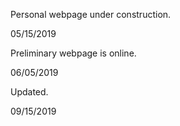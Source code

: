 Personal webpage under construction.

05/15/2019



Preliminary webpage is online.

06/05/2019


Updated.

09/15/2019
